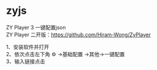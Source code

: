# zyjs
ZY Player 3 一键配置json<br>
ZY Player 二开版：https://github.com/Hiram-Wong/ZyPlayer <br>


1、安装软件并打开<br>
2、依次点击左下角 ⚙ →基础配置 →其他→一键配置<br>
3、输入链接点击
